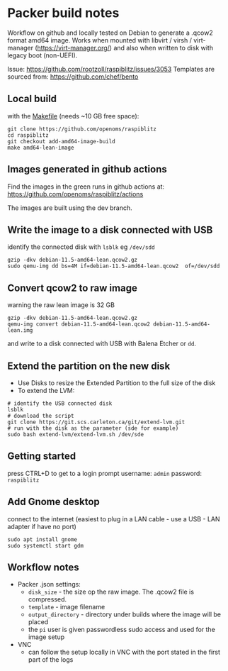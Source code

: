 # Packer build notes

Workflow on github and locally tested on Debian to generate a .qcow2 format amd64 image.
Works when mounted with libvirt / virsh / virt-manager (https://virt-manager.org/) and also when written to disk with legacy boot (non-UEFI).

Issue: https://github.com/rootzoll/raspiblitz/issues/3053
Templates are sourced from: https://github.com/chef/bento

## Local build
with the [Makefile](https://github.com/openoms/raspiblitz/blob/ci-amd64/Makefile) (needs ~10 GB free space):
```
git clone https://github.com/openoms/raspiblitz
cd raspiblitz
git checkout add-amd64-image-build
make amd64-lean-image
```

## Images generated in github actions
Find the images in the green runs in github actions at:
https://github.com/openoms/raspiblitz/actions

The images are built using the dev branch.

## Write the image to a disk connected with USB
identify the connected disk with `lsblk` eg `/dev/sdd`
```
gzip -dkv debian-11.5-amd64-lean.qcow2.gz
sudo qemu-img dd bs=4M if=debian-11.5-amd64-lean.qcow2  of=/dev/sdd
```
## Convert qcow2 to raw image
warning the raw lean image is 32 GB
```
gzip -dkv debian-11.5-amd64-lean.qcow2.gz
qemu-img convert debian-11.5-amd64-lean.qcow2 debian-11.5-amd64-lean.img
```
and write to a disk connected with USB with Balena Etcher or `dd`.

## Extend the partition on the new disk
* Use Disks to resize the Extended Partition to the full size of the disk
* To extend the LVM:
```
# identify the USB connected disk
lsblk
# download the script
git clone https://git.scs.carleton.ca/git/extend-lvm.git
# run with the disk as the parameter (sde for example)
sudo bash extend-lvm/extend-lvm.sh /dev/sde
```

## Getting started
press CTRL+D to get to a login prompt
username: `admin`
password: `raspiblitz`

## Add Gnome desktop
connect to the internet (easiest to plug in a LAN cable - use a USB - LAN adapter if have no port)
```
sudo apt install gnome
sudo systemctl start gdm
```

## Workflow notes
* Packer .json settings:
    * `disk_size` - the size op the raw image. The .qcow2 file is compressed.
    * `template`  - image filename
    * `output_directory` - directory under builds where the image will be placed
    * the `pi` user is given passwordless sudo access and used for the image setup
* VNC
    * can follow the setup locally in VNC with the port stated in the first part of the logs